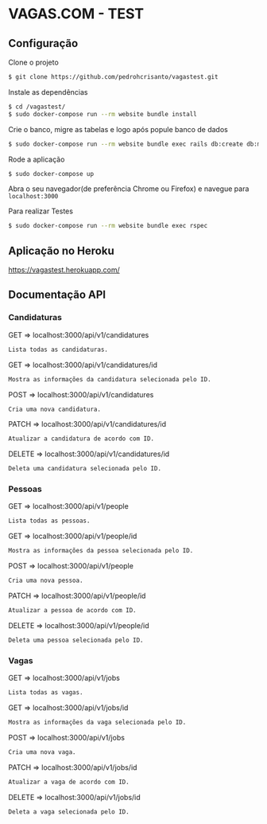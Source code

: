 # VAGAS.COM - TEST
## Configuração

Clone o projeto

```sh
$ git clone https://github.com/pedrohcrisanto/vagastest.git
```

Instale as dependências
```sh
$ cd /vagastest/
$ sudo docker-compose run --rm website bundle install
```

Crie o banco, migre as tabelas e logo após popule banco de dados
```sh
$ sudo docker-compose run --rm website bundle exec rails db:create db:migrate db:seed
```

Rode a aplicação
```sh
$ sudo docker-compose up
```

Abra o seu navegador(de preferência Chrome ou Firefox) e navegue para `localhost:3000`

Para realizar Testes
```sh
$ sudo docker-compose run --rm website bundle exec rspec
```
## Aplicação no Heroku
https://vagastest.herokuapp.com/

## Documentação API
          
### Candidaturas
 GET => localhost:3000/api/v1/candidatures
  ```sh
  Lista todas as candidaturas.
 ```
 GET => localhost:3000/api/v1/candidatures/id
   ```sh
  Mostra as informações da candidatura selecionada pelo ID.
   ```
 POST => localhost:3000/api/v1/candidatures
   ```sh
  Cria uma nova candidatura.
   ```
 PATCH => localhost:3000/api/v1/candidatures/id
   ```sh
  Atualizar a candidatura de acordo com ID.
   ```
 DELETE => localhost:3000/api/v1/candidatures/id
   ```sh
  Deleta uma candidatura selecionada pelo ID.
   ```
          
  ### Pessoas
 GET 	=> localhost:3000/api/v1/people
   ```sh
  Lista todas as pessoas.
   ```
 GET 	=> localhost:3000/api/v1/people/id
   ```sh
  Mostra as informações da pessoa selecionada pelo ID.
   ```
 POST => localhost:3000/api/v1/people
   ```sh
  Cria uma nova pessoa.
   ```
 PATCH => localhost:3000/api/v1/people/id
   ```sh
  Atualizar a pessoa de acordo com ID.
   ```
 DELETE => localhost:3000/api/v1/people/id
   ```sh
  Deleta uma pessoa selecionada pelo ID.
   ```
 ### Vagas
 GET => localhost:3000/api/v1/jobs
   ```sh
  Lista todas as vagas.
   ```
 GET => localhost:3000/api/v1/jobs/id
   ```sh
  Mostra as informações da vaga selecionada pelo ID.
   ```
 POST => localhost:3000/api/v1/jobs
   ```sh
  Cria uma nova vaga.
   ```
 PATCH => localhost:3000/api/v1/jobs/id
   ```sh
  Atualizar a vaga de acordo com ID.
   ```
 DELETE => localhost:3000/api/v1/jobs/id
   ```sh
  Deleta a vaga selecionada pelo ID.     
   ```
